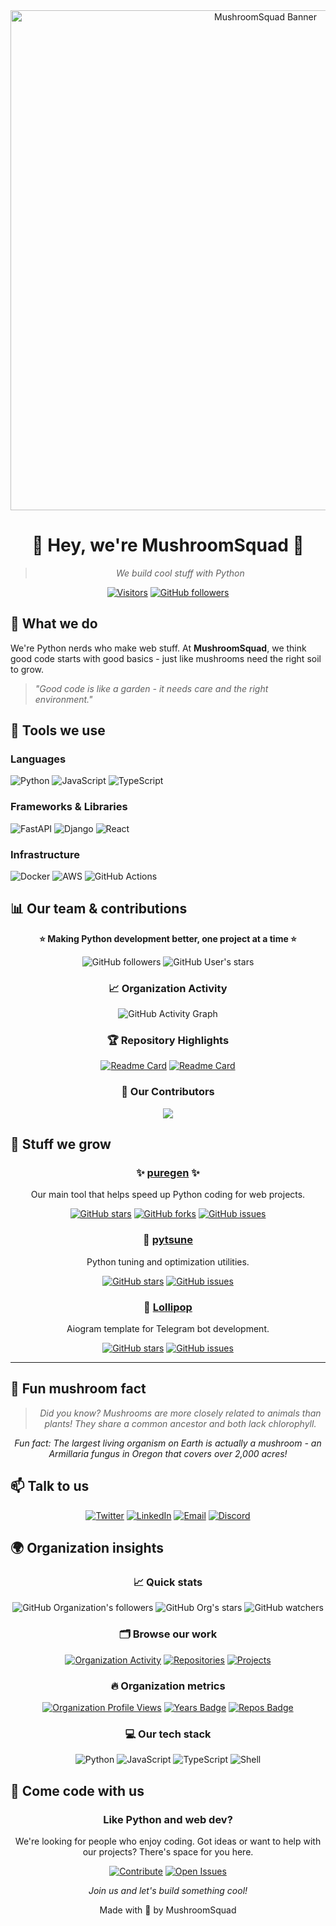 <div align="center">
  <img src="mushroom-banner.png" alt="MushroomSquad Banner" width="800"/>
  
  # 🍄 Hey, we're MushroomSquad 🍄
  
  > *We build cool stuff with Python*
  
  [![Visitors](https://visitor-badge.laobi.icu/badge?page_id=mushroomsquad.mushroomsquad)](https://github.com/MushroomSquad)
  [![GitHub followers](https://img.shields.io/github/followers/MushroomSquad?label=Follow&style=social)](https://github.com/MushroomSquad)
</div>

## 🌟 What we do

We're Python nerds who make web stuff. At **MushroomSquad**, we think good code starts with good basics - just like mushrooms need the right soil to grow.

> *"Good code is like a garden - it needs care and the right environment."*

## 🔧 Tools we use

### Languages
![Python](https://img.shields.io/badge/Python-3776AB?style=for-the-badge&logo=python&logoColor=white)
![JavaScript](https://img.shields.io/badge/JavaScript-F7DF1E?style=for-the-badge&logo=javascript&logoColor=black)
![TypeScript](https://img.shields.io/badge/TypeScript-3178C6?style=for-the-badge&logo=typescript&logoColor=white)

### Frameworks & Libraries
![FastAPI](https://img.shields.io/badge/FastAPI-009688?style=for-the-badge&logo=fastapi&logoColor=white)
![Django](https://img.shields.io/badge/Django-092E20?style=for-the-badge&logo=django&logoColor=white)
![React](https://img.shields.io/badge/React-61DAFB?style=for-the-badge&logo=react&logoColor=black)

### Infrastructure
![Docker](https://img.shields.io/badge/Docker-2496ED?style=for-the-badge&logo=docker&logoColor=white)
![AWS](https://img.shields.io/badge/AWS-232F3E?style=for-the-badge&logo=amazon-aws&logoColor=white)
![GitHub Actions](https://img.shields.io/badge/GitHub_Actions-2088FF?style=for-the-badge&logo=github-actions&logoColor=white)

## 📊 Our team & contributions

<div align="center">
  
**⭐ Making Python development better, one project at a time ⭐**

![GitHub followers](https://img.shields.io/github/followers/MushroomSquad?style=for-the-badge&color=409ba5&labelColor=1a1a1a)
![GitHub User's stars](https://img.shields.io/github/stars/MushroomSquad?style=for-the-badge&color=409ba5&labelColor=1a1a1a)

</div>

<div align="center">
  
### 📈 Organization Activity
  
![GitHub Activity Graph](https://github-readme-activity-graph.vercel.app/graph?username=MushroomSquad&bg_color=0D1117&color=409ba5&line=409ba5&point=58A6FF&area=true&hide_border=true)
  
### 🏆 Repository Highlights
  
[![Readme Card](https://github-readme-stats.vercel.app/api/pin/?username=MushroomSquad&repo=puregen&theme=dark&border_color=409ba5)](https://github.com/MushroomSquad/puregen)
[![Readme Card](https://github-readme-stats.vercel.app/api/pin/?username=MushroomSquad&repo=pytsune&theme=dark&border_color=409ba5)](https://github.com/MushroomSquad/pytsune)

### 👥 Our Contributors
  
<a href="https://github.com/MushroomSquad/puregen/graphs/contributors">
  <img src="https://contrib.rocks/image?repo=MushroomSquad/puregen" />
</a>

</div>

## 🌱 Stuff we grow

<div align="center">
  
### ✨ [puregen](https://github.com/MushroomSquad/puregen) ✨
  
Our main tool that helps speed up Python coding for web projects.
  
[![GitHub stars](https://img.shields.io/github/stars/MushroomSquad/puregen?style=social)](https://github.com/MushroomSquad/puregen/stargazers)
[![GitHub forks](https://img.shields.io/github/forks/MushroomSquad/puregen?style=social)](https://github.com/MushroomSquad/puregen/network/members)
[![GitHub issues](https://img.shields.io/github/issues/MushroomSquad/puregen)](https://github.com/MushroomSquad/puregen/issues)

### 🔧 [pytsune](https://github.com/MushroomSquad/pytsune)

Python tuning and optimization utilities.

[![GitHub stars](https://img.shields.io/github/stars/MushroomSquad/pytsune?style=social)](https://github.com/MushroomSquad/pytsune/stargazers)
[![GitHub issues](https://img.shields.io/github/issues/MushroomSquad/pytsune)](https://github.com/MushroomSquad/pytsune/issues)

### 🍭 [Lollipop](https://github.com/MushroomSquad/Lollipop)

Aiogram template for Telegram bot development.

[![GitHub stars](https://img.shields.io/github/stars/MushroomSquad/Lollipop?style=social)](https://github.com/MushroomSquad/Lollipop/stargazers)
[![GitHub issues](https://img.shields.io/github/issues/MushroomSquad/Lollipop)](https://github.com/MushroomSquad/Lollipop/issues)
</div>

---

## 🍄 Fun mushroom fact

<div align="center">
  
  > *Did you know? Mushrooms are more closely related to animals than plants! They share a common ancestor and both lack chlorophyll.*
  
  *Fun fact: The largest living organism on Earth is actually a mushroom - an Armillaria fungus in Oregon that covers over 2,000 acres!*
</div>

## 📫 Talk to us

<div align="center">
  
[![Twitter](https://img.shields.io/badge/Twitter-1DA1F2?style=for-the-badge&logo=twitter&logoColor=white)](https://twitter.com/MushroomSquadHQ)
[![LinkedIn](https://img.shields.io/badge/LinkedIn-0077B5?style=for-the-badge&logo=linkedin&logoColor=white)](https://linkedin.com/company/mushroomsquad)
[![Email](https://img.shields.io/badge/Email-D14836?style=for-the-badge&logo=gmail&logoColor=white)](mailto:hello@mushroomsquad.com)
[![Discord](https://img.shields.io/badge/Discord-5865F2?style=for-the-badge&logo=discord&logoColor=white)](https://discord.gg/mushroomsquad)
  
</div>

## 🌍 Organization insights

<div align="center">
  
### 📈 Quick stats
  
![GitHub Organization's followers](https://img.shields.io/github/followers/MushroomSquad?label=Follow%20%40MushroomSquad&style=social)
![GitHub Org's stars](https://img.shields.io/github/stars/MushroomSquad?affiliations=OWNER&style=social)
![GitHub watchers](https://img.shields.io/github/watchers/MushroomSquad/puregen?style=social)

### 🗂️ Browse our work
  
[![Organization Activity](https://img.shields.io/badge/Check_Organization_Activity-181717?style=for-the-badge&logo=github&logoColor=white)](https://github.com/MushroomSquad)
[![Repositories](https://img.shields.io/badge/Browse_Repositories-2F3136?style=for-the-badge&logo=github&logoColor=white)](https://github.com/orgs/MushroomSquad/repositories)
[![Projects](https://img.shields.io/badge/Organization_Projects-238636?style=for-the-badge&logo=github&logoColor=white)](https://github.com/orgs/MushroomSquad/projects)

### 🔥 Organization metrics
  
[![Organization Profile Views](https://komarev.com/ghpvc/?username=MushroomSquad&style=flat-square&color=409ba5)](https://github.com/MushroomSquad)
[![Years Badge](https://badges.pufler.dev/years/MushroomSquad?style=flat-square&color=409ba5)](https://github.com/MushroomSquad)
[![Repos Badge](https://badges.pufler.dev/repos/MushroomSquad?style=flat-square&color=409ba5)](https://github.com/MushroomSquad)

### 💻 Our tech stack

![Python](https://img.shields.io/badge/Python-3776AB?style=flat-square&logo=python&logoColor=white)
![JavaScript](https://img.shields.io/badge/JavaScript-F7DF1E?style=flat-square&logo=javascript&logoColor=black)
![TypeScript](https://img.shields.io/badge/TypeScript-3178C6?style=flat-square&logo=typescript&logoColor=white)
![Shell](https://img.shields.io/badge/Shell-121011?style=flat-square&logo=gnu-bash&logoColor=white)
  
</div>

## 🤝 Come code with us

<div align="center">
  
  ### Like Python and web dev?
  
  We're looking for people who enjoy coding. Got ideas or want to help with our projects? There's space for you here.
  
  [![Contribute](https://img.shields.io/badge/Contribute-5C2D91?style=for-the-badge)](https://github.com/MushroomSquad/puregen/blob/main/CONTRIBUTING.md)
  [![Open Issues](https://img.shields.io/badge/Open_Issues-238636?style=for-the-badge)](https://github.com/orgs/MushroomSquad/projects)
  
  *Join us and let's build something cool!*
</div>

<div align="center">
  
  Made with 🍄 by MushroomSquad
  
</div>
